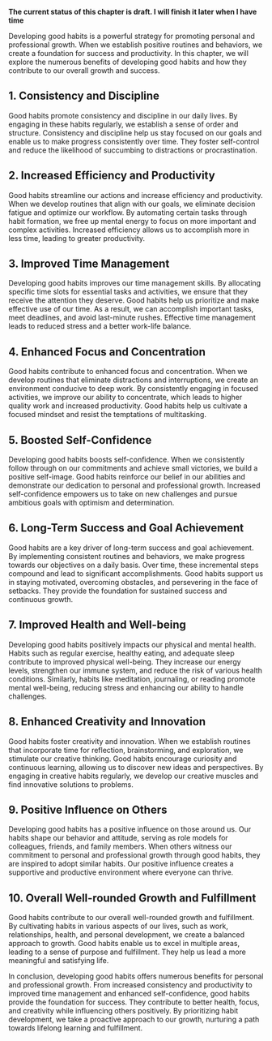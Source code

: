 **The current status of this chapter is draft. I will finish it later when I have time**

Developing good habits is a powerful strategy for promoting personal and professional growth. When we establish positive routines and behaviors, we create a foundation for success and productivity. In this chapter, we will explore the numerous benefits of developing good habits and how they contribute to our overall growth and success.

**1. Consistency and Discipline**
---------------------------------

Good habits promote consistency and discipline in our daily lives. By engaging in these habits regularly, we establish a sense of order and structure. Consistency and discipline help us stay focused on our goals and enable us to make progress consistently over time. They foster self-control and reduce the likelihood of succumbing to distractions or procrastination.

**2. Increased Efficiency and Productivity**
--------------------------------------------

Good habits streamline our actions and increase efficiency and productivity. When we develop routines that align with our goals, we eliminate decision fatigue and optimize our workflow. By automating certain tasks through habit formation, we free up mental energy to focus on more important and complex activities. Increased efficiency allows us to accomplish more in less time, leading to greater productivity.

**3. Improved Time Management**
-------------------------------

Developing good habits improves our time management skills. By allocating specific time slots for essential tasks and activities, we ensure that they receive the attention they deserve. Good habits help us prioritize and make effective use of our time. As a result, we can accomplish important tasks, meet deadlines, and avoid last-minute rushes. Effective time management leads to reduced stress and a better work-life balance.

**4. Enhanced Focus and Concentration**
---------------------------------------

Good habits contribute to enhanced focus and concentration. When we develop routines that eliminate distractions and interruptions, we create an environment conducive to deep work. By consistently engaging in focused activities, we improve our ability to concentrate, which leads to higher quality work and increased productivity. Good habits help us cultivate a focused mindset and resist the temptations of multitasking.

**5. Boosted Self-Confidence**
------------------------------

Developing good habits boosts self-confidence. When we consistently follow through on our commitments and achieve small victories, we build a positive self-image. Good habits reinforce our belief in our abilities and demonstrate our dedication to personal and professional growth. Increased self-confidence empowers us to take on new challenges and pursue ambitious goals with optimism and determination.

**6. Long-Term Success and Goal Achievement**
---------------------------------------------

Good habits are a key driver of long-term success and goal achievement. By implementing consistent routines and behaviors, we make progress towards our objectives on a daily basis. Over time, these incremental steps compound and lead to significant accomplishments. Good habits support us in staying motivated, overcoming obstacles, and persevering in the face of setbacks. They provide the foundation for sustained success and continuous growth.

**7. Improved Health and Well-being**
-------------------------------------

Developing good habits positively impacts our physical and mental health. Habits such as regular exercise, healthy eating, and adequate sleep contribute to improved physical well-being. They increase our energy levels, strengthen our immune system, and reduce the risk of various health conditions. Similarly, habits like meditation, journaling, or reading promote mental well-being, reducing stress and enhancing our ability to handle challenges.

**8. Enhanced Creativity and Innovation**
-----------------------------------------

Good habits foster creativity and innovation. When we establish routines that incorporate time for reflection, brainstorming, and exploration, we stimulate our creative thinking. Good habits encourage curiosity and continuous learning, allowing us to discover new ideas and perspectives. By engaging in creative habits regularly, we develop our creative muscles and find innovative solutions to problems.

**9. Positive Influence on Others**
-----------------------------------

Developing good habits has a positive influence on those around us. Our habits shape our behavior and attitude, serving as role models for colleagues, friends, and family members. When others witness our commitment to personal and professional growth through good habits, they are inspired to adopt similar habits. Our positive influence creates a supportive and productive environment where everyone can thrive.

**10. Overall Well-rounded Growth and Fulfillment**
---------------------------------------------------

Good habits contribute to our overall well-rounded growth and fulfillment. By cultivating habits in various aspects of our lives, such as work, relationships, health, and personal development, we create a balanced approach to growth. Good habits enable us to excel in multiple areas, leading to a sense of purpose and fulfillment. They help us lead a more meaningful and satisfying life.

In conclusion, developing good habits offers numerous benefits for personal and professional growth. From increased consistency and productivity to improved time management and enhanced self-confidence, good habits provide the foundation for success. They contribute to better health, focus, and creativity while influencing others positively. By prioritizing habit development, we take a proactive approach to our growth, nurturing a path towards lifelong learning and fulfillment.
